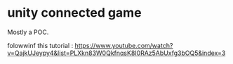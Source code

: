 # unity connected game

Mostly a POC.

folowwinf this tutorial : https://www.youtube.com/watch?v=QajkUJeypy4&list=PLXkn83W0QkfnqsK8I0RAz5AbUxfg3bOQ5&index=3
